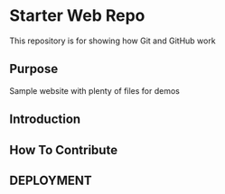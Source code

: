 # Starter Web Repo

This repository is for showing how Git and GitHub work

## Purpose

Sample website with plenty of files for demos

## Introduction

## How To Contribute

## DEPLOYMENT